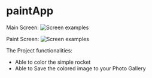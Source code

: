 # paintApp
Main Screen:
![Screen examples](https://github.com/createmash/paintApp/blob/master/screen1.JPG)

Paint Screen:
![Screen examples](https://github.com/createmash/paintApp/blob/master/screen2.JPG)

The Project functionalities:
- Able to color the simple rocket
- Able to Save the colored image to your Photo Gallery


